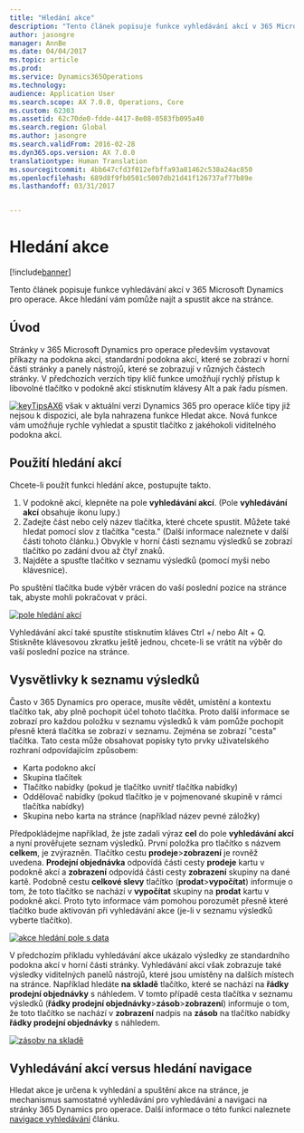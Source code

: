 ```yaml
---
title: "Hledání akce"
description: "Tento článek popisuje funkce vyhledávání akcí v 365 Microsoft Dynamics pro operace. Akce hledání vám pomůže najít a spustit akce na stránce."
author: jasongre
manager: AnnBe
ms.date: 04/04/2017
ms.topic: article
ms.prod: 
ms.service: Dynamics365Operations
ms.technology: 
audience: Application User
ms.search.scope: AX 7.0.0, Operations, Core
ms.custom: 62303
ms.assetid: 62c70de0-fdde-4417-8e08-0583fb095a40
ms.search.region: Global
ms.author: jasongre
ms.search.validFrom: 2016-02-28
ms.dyn365.ops.version: AX 7.0.0
translationtype: Human Translation
ms.sourcegitcommit: 4bb647cfd3f012efbffa93a81462c538a24ac850
ms.openlocfilehash: 689d8f9fb0501c5007db21d41f126737af77b89e
ms.lasthandoff: 03/31/2017


---
```


# <a name="action-search"></a>Hledání akce

[!include[banner](../includes/banner.md)]


Tento článek popisuje funkce vyhledávání akcí v 365 Microsoft Dynamics pro operace. Akce hledání vám pomůže najít a spustit akce na stránce.

<a name="introduction"></a>Úvod
------------

Stránky v 365 Microsoft Dynamics pro operace především vystavovat příkazy na podokna akcí, standardní podokna akcí, které se zobrazí v horní části stránky a panely nástrojů, které se zobrazují v různých částech stránky. V předchozích verzích tipy klíč funkce umožňují rychlý přístup k libovolné tlačítko v podokně akcí stisknutím klávesy Alt a pak řadu písmen. 

[![keyTipsAX6](./media/keytipsax6.png)](./media/keytipsax6.png) však v aktuální verzi Dynamics 365 pro operace klíče tipy již nejsou k dispozici, ale byla nahrazena funkce Hledat akce. Nová funkce vám umožňuje rychle vyhledat a spustit tlačítko z jakéhokoli viditelného podokna akcí.

## <a name="using-action-search"></a>Použití hledání akcí
Chcete-li použít funkci hledání akce, postupujte takto.

1.  V podokně akcí, klepněte na pole **vyhledávání akcí**. (Pole **vyhledávání akcí** obsahuje ikonu lupy.)
2.  Zadejte část nebo celý název tlačítka, které chcete spustit. Můžete také hledat pomocí slov z tlačítka "cesta." (Další informace naleznete v další části tohoto článku.) Obvykle v horní části seznamu výsledků se zobrazí tlačítko po zadání dvou až čtyř znaků.
3.  Najděte a spusťte tlačítko v seznamu výsledků (pomocí myši nebo klávesnice).

Po spuštění tlačítka bude výběr vrácen do vaší poslední pozice na stránce tak, abyste mohli pokračovat v práci. 

[![pole hledání akcí](./media/action-search-field.png)](./media/action-search-field.png)

Vyhledávání akcí také spustíte stisknutím kláves Ctrl +/ nebo Alt + Q. Stiskněte klávesovou zkratku ještě jednou, chcete-li se vrátit na výběr do vaší poslední pozice na stránce.

## <a name="understanding-the-results-list"></a>Vysvětlivky k seznamu výsledků
Často v 365 Dynamics pro operace, musíte vědět, umístění a kontextu tlačítko tak, aby plně pochopit účel tohoto tlačítka. Proto další informace se zobrazí pro každou položku v seznamu výsledků k vám pomůže pochopit přesně která tlačítka se zobrazí v seznamu. Zejména se zobrazí "cesta" tlačítka. Tato cesta může obsahovat popisky tyto prvky uživatelského rozhraní odpovídajícím způsobem:

-   Karta podokno akcí
-   Skupina tlačítek
-   Tlačítko nabídky (pokud je tlačítko uvnitř tlačítka nabídky)
-   Oddělovač nabídky (pokud tlačítko je v pojmenované skupině v rámci tlačítka nabídky)
-   Skupina nebo karta na stránce (například název pevné záložky)

Předpokládejme například, že jste zadali výraz **cel** do pole **vyhledávání akcí** a nyní prověřujete seznam výsledků. První položka pro tlačítko s názvem **celkem**, je zvýrazněn. Tlačítko cestu **prodeje**&gt;**zobrazení** je rovněž uvedena. **Prodejní objednávka** odpovídá části cesty **prodeje** kartu v podokně akcí a **zobrazení** odpovídá části cesty **zobrazení** skupiny na dané kartě. Podobně cestu **celkové slevy** tlačítko (**prodat**&gt;**vypočítat**) informuje o tom, že toto tlačítko se nachází v **vypočítat** skupiny na **prodat** kartu v podokně akcí. Proto tyto informace vám pomohou porozumět přesně které tlačítko bude aktivován při vyhledávání akce (je-li v seznamu výsledků vyberte tlačítko). 

[![akce hledání pole s data](./media/action-search-field-with-data.png)](./media/action-search-field-with-data.png) 

V předchozím příkladu vyhledávání akce ukázalo výsledky ze standardního podokna akcí v horní části stránky. Vyhledávání akcí však zobrazuje také výsledky viditelných panelů nástrojů, které jsou umístěny na dalších místech na stránce. Například hledáte **na skladě** tlačítko, které se nachází na **řádky prodejní objednávky** s náhledem. V tomto případě cesta tlačítka v seznamu výsledků (**řádky prodejní objednávky**&gt;**zásob**&gt;**zobrazení**) informuje o tom, že toto tlačítko se nachází v **zobrazení** nadpis na **zásob** na tlačítko nabídky **řádky prodejní objednávky** s náhledem. 

[![zásoby na skladě](./media/on-hand-inventory.png)](./media/on-hand-inventory.png)

## <a name="action-search-vs-navigation-search"></a>Vyhledávání akcí versus hledání navigace
Hledat akce je určena k vyhledání a spuštění akce na stránce, je mechanismus samostatné vyhledávání pro vyhledávání a navigaci na stránky 365 Dynamics pro operace. Další informace o této funkci naleznete [navigace vyhledávání](navigation-search.md) článku.




